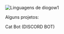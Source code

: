 <img src="https://github-readme-stats.vercel.app/api/top-langs/?username=diogow1&theme=github_dark&langs_count=8&custom_title=Languages&title_color=FFFFFF&text__color=FFFFFF&layout=compact&hide=jupyter%20notebook,portugol&exclude_repo=Portfolio-DS&card_width=320" alt="Linguagens de diogow1" align="left" /><br>


Alguns projetos:

<a href="https://discord.com/api/oauth2/authorize?client_id=1184898511335071845&permissions=689342761024&scope=bot)https://discord.com/api/oauth2/authorize?client_id=1184898511335071845&permissions=689342761024&scope=bot" style="text-decoration: none">Cat Bot (DISCORD BOT)</a>

